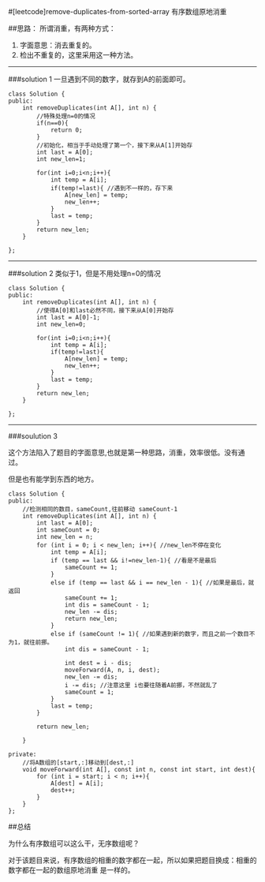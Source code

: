 #[leetcode]remove-duplicates-from-sorted-array
有序数组原地消重

##思路：
所谓消重，有两种方式：

1. 字面意思：消去重复的。
2. 检出不重复的，这里采用这一种方法。


---
###solution 1
一旦遇到不同的数字，就存到A的前面即可。

	class Solution {
	public:
		int removeDuplicates(int A[], int n) {
			//特殊处理n=0的情况
		    if(n==0){
		        return 0;
		    }
		    //初始化，相当于手动处理了第一个，接下来从A[1]开始存
		    int last = A[0];
		    int new_len=1;

		    for(int i=0;i<n;i++){
		        int temp = A[i];
		        if(temp!=last){ //遇到不一样的，存下来
		            A[new_len] = temp;
		            new_len++;
		        }
		        last = temp;
		    }
		    return new_len;
		}

	};


---
###solution 2
类似于1，但是不用处理n=0的情况

	class Solution {
	public:
		int removeDuplicates(int A[], int n) {
			//使得A[0]和last必然不同，接下来从A[0]开始存
		    int last = A[0]-1; 
		    int new_len=0;

		    for(int i=0;i<n;i++){
		        int temp = A[i];
		        if(temp!=last){
		            A[new_len] = temp;
		            new_len++;
		        }
		        last = temp;
		    }
		    return new_len;
		}

	};

---
###soulution 3

这个方法陷入了题目的字面意思,也就是第一种思路，消重，效率很低。没有通过。

但是也有能学到东西的地方。

	
	class Solution {
	public:
		//检测相同的数目，sameCount,往前移动 sameCount-1
		int removeDuplicates(int A[], int n) {
			int last = A[0];
			int sameCount = 0;
			int new_len = n;
			for (int i = 0; i < new_len; i++){ //new_len不停在变化
				int temp = A[i];
				if (temp == last && i!=new_len-1){ //看是不是最后
					sameCount += 1;
				}
				else if (temp == last && i == new_len - 1){ //如果是最后，就返回 
					sameCount += 1;
					int dis = sameCount - 1;
					new_len -= dis;
					return new_len;
				}
				else if (sameCount != 1){ //如果遇到新的数字，而且之前一个数目不为1，就往前挪。
					int dis = sameCount - 1;
					
					int dest = i - dis;
					moveForward(A, n, i, dest);
					new_len -= dis;
					i -= dis; //注意这里 i也要往随着A前挪，不然就乱了
					sameCount = 1;
				}
				last = temp;
			}

			return new_len;

		}

	private:
		//将A数组的[start,:]移动到[dest,:]
		void moveForward(int A[], const int n, const int start, int dest){
			for (int i = start; i < n; i++){
				A[dest] = A[i];
				dest++;
			}
		}
	};


##总结

为什么有序数组可以这么干，无序数组呢？

对于该题目来说，有序数组的相重的数字都在一起，所以如果把题目换成：相重的数字都在一起的数组原地消重 是一样的。
